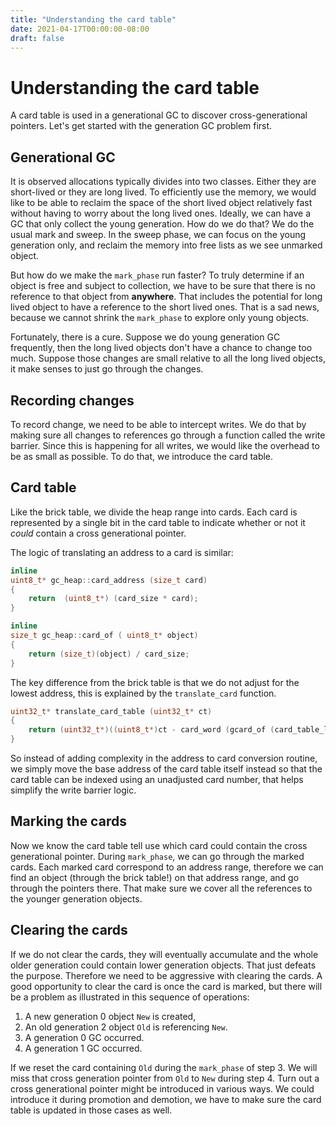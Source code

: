 ```yaml
---
title: "Understanding the card table"
date: 2021-04-17T00:00:00-08:00
draft: false
---
```


# Understanding the card table

A card table is used in a generational GC to discover cross-generational pointers. Let's get started with the generation GC problem first.

## Generational GC

It is observed allocations typically divides into two classes. Either they are short-lived or they are long lived. To efficiently use the memory, we would like to be able to reclaim the space of the short lived object relatively fast without having to worry about the long lived ones. Ideally, we can have a GC that only collect the young generation. How do we do that? We do the usual mark and sweep. In the sweep phase, we can focus on the young generation only, and reclaim the memory into free lists as we see unmarked object.

But how do we make the `mark_phase` run faster? To truly determine if an object is free and subject to collection, we have to be sure that there is no reference to that object from **anywhere**. That includes the potential for long lived object to have a reference to the short lived ones. That is a sad news, because we cannot shrink the `mark_phase` to explore only young objects. 

Fortunately, there is a cure. Suppose we do young generation GC frequently, then the long lived objects don't have a chance to change too much. Suppose those changes are small relative to all the long lived objects, it make senses to just go through the changes.

## Recording changes
To record change, we need to be able to intercept writes. We do that by making sure all changes to references go through a function called the write barrier. Since this is happening for all writes, we would like the overhead to be as small as possible. To do that, we introduce the card table.

## Card table
Like the brick table, we divide the heap range into cards. Each card is represented by a single bit in the card table to indicate whether or not it *could* contain a cross generational pointer.

The logic of translating an address to a card is similar:

```c++
inline
uint8_t* gc_heap::card_address (size_t card)
{
    return  (uint8_t*) (card_size * card);
}

inline
size_t gc_heap::card_of ( uint8_t* object)
{
    return (size_t)(object) / card_size;
}
```

The key difference from the brick table is that we do not adjust for the lowest address, this is explained by the `translate_card` function.

```c++
uint32_t* translate_card_table (uint32_t* ct)
{
    return (uint32_t*)((uint8_t*)ct - card_word (gcard_of (card_table_lowest_address (ct))) * sizeof(uint32_t));
}
```

So instead of adding complexity in the address to card conversion routine, we simply move the base address of the card table itself instead so that the card table can be indexed using an unadjusted card number, that helps simplify the write barrier logic.

## Marking the cards
Now we know the card table tell use which card could contain the cross generational pointer. During `mark_phase`, we can go through the marked cards. Each marked card correspond to an address range, therefore we can find an object (through the brick table!) on that address range, and go through the pointers there. That make sure we cover all the references to the younger generation objects.

## Clearing the cards
If we do not clear the cards, they will eventually accumulate and the whole older generation could contain lower generation objects. That just defeats the purpose. Therefore we need to be aggressive with clearing the cards. A good opportunity to clear the card is once the card is marked, but there will be a problem as illustrated in this sequence of operations:

1. A new generation 0 object `New` is created,
2. An old generation 2 object `Old` is referencing `New`.
3. A generation 0 GC occurred.
4. A generation 1 GC occurred.

If we reset the card containing `Old` during the `mark_phase` of step 3. We will miss that cross generation pointer from `Old` to `New` during step 4. Turn out a cross generational pointer might be introduced in various ways. We could introduce it during promotion and demotion, we have to make sure the card table is updated in those cases as well.